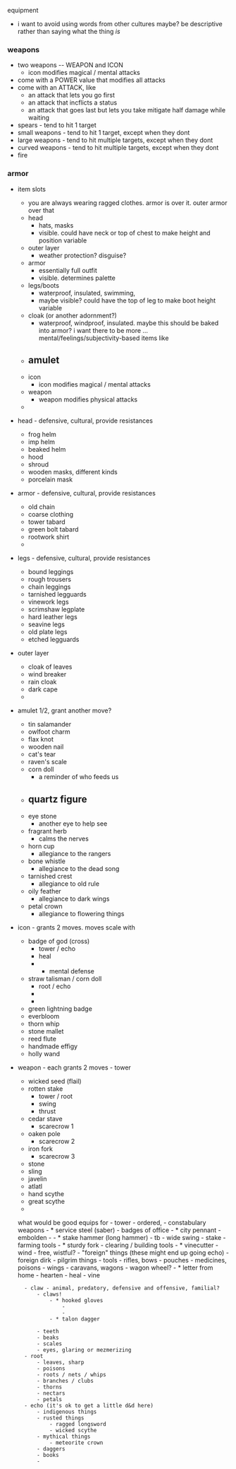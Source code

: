 equipment

- i want to avoid using words from other cultures maybe? be descriptive rather than saying what the thing _is_

### weapons
- two weapons -- WEAPON and ICON
	- icon modifies magical / mental attacks
- come with a POWER value that modifies all attacks
- come with an ATTACK, like
	- an attack that lets you go first
	- an attack that incflicts a status
	- an attack that goes last but lets you take mitigate half damage while waiting
- spears - tend to hit 1 target
- small weapons - tend to hit 1 target, except when they dont
- large weapons - tend to hit multiple targets, except when they dont
- curved weapons - tend to hit multiple targets, except when they dont
- fire 

### armor

- item slots
	- you are always wearing ragged clothes. armor is over it. outer armor over that
	- head
		- hats, masks
		- visible. could have neck or top of chest to make height and position variable
	- outer layer
		- weather protection? disguise?
	- armor
		- essentially full outfit
		- visible. determines palette
	- legs/boots
		- waterproof, insulated, swimming,
		- maybe visible? could have the top of leg to make boot height variable
	- cloak (or another adornment?)
		- waterproof, windproof, insulated. maybe this should be baked into armor? i want there to be more … mental/feelings/subjectivity-based items like 
	- amulet
		- 
	- icon
		- icon modifies magical / mental attacks
	- weapon
		- weapon modifies physical attacks
	- 

- head - defensive, cultural, provide resistances
	- frog helm
	- imp helm
	- beaked helm
	- hood
	- shroud
	- wooden masks, different kinds
	- porcelain mask
- armor - defensive, cultural, provide resistances
	- old chain
	- coarse clothing
	- tower tabard
	- green bolt tabard
	- rootwork shirt
	- 
- legs - defensive, cultural, provide resistances
	- bound leggings
	- rough trousers
	- chain leggings
	- tarnished legguards
	- vinework legs
	- scrimshaw legplate
	- hard leather legs
	- seavine legs
	- old plate legs
	- etched legguards
- outer layer
	- cloak of leaves
	- wind breaker
	- rain cloak
	- dark cape
	- 
- amulet 1/2, grant another move?
	- tin salamander
	- owlfoot charm
	- flax knot
	- wooden nail
	- cat's tear
	- raven's scale
	- corn doll
		- a reminder of who feeds us
	- quartz figure
		-
	- eye stone
		- another eye to help see
	- fragrant herb
		- calms the nerves
	- horn cup
		- allegiance to the rangers
	- bone whistle
		- allegiance to the dead song
	- tarnished crest
		- allegiance to old rule
	- oily feather
		- allegiance to dark wings
	- petal crown
		- allegiance to flowering things

- icon - grants 2 moves. moves scale with 
	- badge of god (cross)
		- tower / echo
		- heal
		- + mental defense
	- straw talisman / corn doll
		- root / echo
		- 
		- 
	- green lightning badge
	- everbloom
	- thorn whip
	- stone mallet
	- reed flute
	- handmade effigy
	- holly wand
- weapon - each grants 2 moves
		- tower
	- wicked seed (flail)
	- rotten stake
		- tower / root 
		- swing
		- thrust
	- cedar stave
		- scarecrow 1
	- oaken pole
		- scarecrow 2
	- iron fork
		- scarecrow 3
	- stone
	- sling
	- javelin
	- atlatl
	- hand scythe
	- great scythe
	- 
	what would be good equips for 
		- tower - ordered, 
			- constabulary weapons
			- * service steel (saber)
			- badges of office
			- * city pennant
				- embolden
				- 
			- * stake hammer (long hammer) - tb
				- wide swing
				- stake
			- farming tools
				- * sturdy fork
			- clearing / building tools
				- * vinecutter
		- wind - free, wistful?
			- "foreign" things (these might end up going echo)
				- foreign dirk
			- pilgrim things
			- tools
			- rifles, bows
			- pouches
				- medicines, poisons
			- wings
			- caravans, wagons
				- wagon wheel?
			- * letter from home
				- hearten
				- heal
			- vine

		- claw - animal, predatory, defensive and offensive, familial?
			- claws!
				- * hooked gloves
					-
					- 
				- * talon dagger

			- teeth
			- beaks
			- scales
			- eyes, glaring or mezmerizing
		- root
			- leaves, sharp
			- poisons
			- roots / nets / whips
			- branches / clubs
			- thorns
			- nectars
			- petals
		- echo (it's ok to get a little d&d here)
			- indigenous things
			- rusted things 
				- ragged longsword
				- wicked scythe
			- mythical things
				- meteorite crown
			- daggers
			- books
			- 



